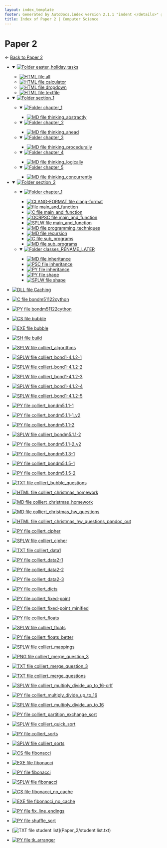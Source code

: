 ```yaml
---
layout: index_template
footer: Generated by AutoDocs.index version 2.1.1 "indent </details>" ⓒ Starwort, 2020
title: Index of Paper 2 | Computer Science
---
```


# Paper 2

← [Back to Paper 2](..)

- <details open><summary><a href='Paper_2/easter_holiday_tasks'><img title='Folder' src='https://starwort.github.io/computer-science/icon-folder.png'> easter_holiday_tasks</a></summary>

  - [![HTML file](https://img.icons8.com/windows/512/bb86fc/regular-document.png) all](Paper_2/easter_holiday_tasks/all.html)
  - [![HTML file](https://img.icons8.com/windows/512/bb86fc/regular-document.png) calculator](Paper_2/easter_holiday_tasks/calculator.html)
  - [![HTML file](https://img.icons8.com/windows/512/bb86fc/regular-document.png) dropdown](Paper_2/easter_holiday_tasks/dropdown.html)
  - [![HTML file](https://img.icons8.com/windows/512/bb86fc/regular-document.png) textfile](Paper_2/easter_holiday_tasks/textfile.html)

  </details>
- <details open><summary><a href='Paper_2/section_1'><img title='Folder' src='https://starwort.github.io/computer-science/icon-folder.png'> section_1</a></summary>

  - <details open><summary><a href='Paper_2/section_1/chapter_1'><img title='Folder' src='https://starwort.github.io/computer-science/icon-folder.png'> chapter_1</a></summary>

    - [![MD file](https://img.icons8.com/windows/512/bb86fc/regular-document.png) thinking_abstractly](Paper_2/section_1/chapter_1/thinking_abstractly.md)

    </details>
  - <details open><summary><a href='Paper_2/section_1/chapter_2'><img title='Folder' src='https://starwort.github.io/computer-science/icon-folder.png'> chapter_2</a></summary>

    - [![MD file](https://img.icons8.com/windows/512/bb86fc/regular-document.png) thinking_ahead](Paper_2/section_1/chapter_2/thinking_ahead.md)

    </details>
  - <details open><summary><a href='Paper_2/section_1/chapter_3'><img title='Folder' src='https://starwort.github.io/computer-science/icon-folder.png'> chapter_3</a></summary>

    - [![MD file](https://img.icons8.com/windows/512/bb86fc/regular-document.png) thinking_procedurally](Paper_2/section_1/chapter_3/thinking_procedurally.md)

    </details>
  - <details open><summary><a href='Paper_2/section_1/chapter_4'><img title='Folder' src='https://starwort.github.io/computer-science/icon-folder.png'> chapter_4</a></summary>

    - [![MD file](https://img.icons8.com/windows/512/bb86fc/regular-document.png) thinking_logically](Paper_2/section_1/chapter_4/thinking_logically.md)

    </details>
  - <details open><summary><a href='Paper_2/section_1/chapter_5'><img title='Folder' src='https://starwort.github.io/computer-science/icon-folder.png'> chapter_5</a></summary>

    - [![MD file](https://img.icons8.com/windows/512/bb86fc/regular-document.png) thinking_concurrently](Paper_2/section_1/chapter_5/thinking_concurrently.md)

    </details>

  </details>
- <details open><summary><a href='Paper_2/section_2'><img title='Folder' src='https://starwort.github.io/computer-science/icon-folder.png'> section_2</a></summary>

  - <details open><summary><a href='Paper_2/section_2/chapter_1'><img title='Folder' src='https://starwort.github.io/computer-science/icon-folder.png'> chapter_1</a></summary>

    - [![CLANG-FORMAT file](https://img.icons8.com/windows/512/bb86fc/file-configuration.png) clang-format](Paper_2/section_2/chapter_1/.clang-format)
    - [![ file](https://img.icons8.com/windows/512/bb86fc/binary-file.png) main_and_function](Paper_2/section_2/chapter_1/main_and_function)
    - [![C file](https://img.icons8.com/windows/512/bb86fc/c.png) main_and_function](Paper_2/section_2/chapter_1/main_and_function.c)
    - [![OCRPSC file](https://img.icons8.com/windows/512/bb86fc/code-file.png) main_and_function](Paper_2/section_2/chapter_1/main_and_function.ocrpsc)
    - [![SPLW file](https://starwort.github.io/computer-science/icon-splw.png) main_and_function](Paper_2/section_2/chapter_1/main_and_function.splw)
    - [![MD file](https://img.icons8.com/windows/512/bb86fc/regular-document.png) programming_techniques](Paper_2/section_2/chapter_1/programming_techniques.md)
    - [![MD file](https://img.icons8.com/windows/512/bb86fc/regular-document.png) recursion](Paper_2/section_2/chapter_1/recursion.md)
    - [![C file](https://img.icons8.com/windows/512/bb86fc/c.png) sub_programs](Paper_2/section_2/chapter_1/sub_programs.c)
    - [![MD file](https://img.icons8.com/windows/512/bb86fc/regular-document.png) sub_programs](Paper_2/section_2/chapter_1/sub_programs.md)

    </details>
  - <details open><summary><a href='Paper_2/section_2/classes_RENAME_LATER'><img title='Folder' src='https://starwort.github.io/computer-science/icon-folder.png'> classes_RENAME_LATER</a></summary>

    - [![MD file](https://img.icons8.com/windows/512/bb86fc/regular-document.png) inheritance](Paper_2/section_2/classes_RENAME_LATER/inheritance.md)
    - [![PSC file](https://img.icons8.com/windows/512/bb86fc/code-file.png) inheritance](Paper_2/section_2/classes_RENAME_LATER/inheritance.psc)
    - [![PY file](https://img.icons8.com/windows/512/bb86fc/py.png) inheritance](Paper_2/section_2/classes_RENAME_LATER/inheritance.py)
    - [![PY file](https://img.icons8.com/windows/512/bb86fc/py.png) shape](Paper_2/section_2/classes_RENAME_LATER/shape.py)
    - [![SPLW file](https://starwort.github.io/computer-science/icon-splw.png) shape](Paper_2/section_2/classes_RENAME_LATER/shape.splw)

    </details>

  </details>
- [![DLL file](https://img.icons8.com/windows/512/bb86fc/dll.png) Caching](Paper_2/Caching.dll)
- [![C file](https://img.icons8.com/windows/512/bb86fc/c.png) bondm51122cython](Paper_2/bondm51122cython.c)
- [![PY file](https://img.icons8.com/windows/512/bb86fc/py.png) bondm51122cython](Paper_2/bondm51122cython.py)
- [![CS file](https://img.icons8.com/windows/512/bb86fc/cs.png) bubble](Paper_2/bubble.cs)
- [![EXE file](https://img.icons8.com/windows/512/bb86fc/exe.png) bubble](Paper_2/bubble.exe)
- [![SH file](https://img.icons8.com/windows/512/4a90e2/important-file.png) build](Paper_2/build.sh)
- [![SPLW file](https://starwort.github.io/computer-science/icon-splw.png) colliert_algorithms](Paper_2/colliert_algorithms.splw)
- [![SPLW file](https://starwort.github.io/computer-science/icon-splw.png) colliert_bond1-4.1.2-1](Paper_2/colliert_bond1-4.1.2-1.splw)
- [![SPLW file](https://starwort.github.io/computer-science/icon-splw.png) colliert_bond1-4.1.2-2](Paper_2/colliert_bond1-4.1.2-2.splw)
- [![SPLW file](https://starwort.github.io/computer-science/icon-splw.png) colliert_bond1-4.1.2-3](Paper_2/colliert_bond1-4.1.2-3.splw)
- [![SPLW file](https://starwort.github.io/computer-science/icon-splw.png) colliert_bond1-4.1.2-4](Paper_2/colliert_bond1-4.1.2-4.splw)
- [![SPLW file](https://starwort.github.io/computer-science/icon-splw.png) colliert_bond1-4.1.2-5](Paper_2/colliert_bond1-4.1.2-5.splw)
- [![PY file](https://img.icons8.com/windows/512/bb86fc/py.png) colliert_bondm5.1.1-1](Paper_2/colliert_bondm5.1.1-1.py)
- [![PY file](https://img.icons8.com/windows/512/bb86fc/py.png) colliert_bondm5.1.1-1_v2](Paper_2/colliert_bondm5.1.1-1_v2.py)
- [![PY file](https://img.icons8.com/windows/512/bb86fc/py.png) colliert_bondm5.1.1-2](Paper_2/colliert_bondm5.1.1-2.py)
- [![SPLW file](https://starwort.github.io/computer-science/icon-splw.png) colliert_bondm5.1.1-2](Paper_2/colliert_bondm5.1.1-2.splw)
- [![PY file](https://img.icons8.com/windows/512/bb86fc/py.png) colliert_bondm5.1.1-2_v2](Paper_2/colliert_bondm5.1.1-2_v2.py)
- [![PY file](https://img.icons8.com/windows/512/bb86fc/py.png) colliert_bondm5.1.3-1](Paper_2/colliert_bondm5.1.3-1.py)
- [![PY file](https://img.icons8.com/windows/512/bb86fc/py.png) colliert_bondm5.1.5-1](Paper_2/colliert_bondm5.1.5-1.py)
- [![PY file](https://img.icons8.com/windows/512/bb86fc/py.png) colliert_bondm5.1.5-2](Paper_2/colliert_bondm5.1.5-2.py)
- [![TXT file](https://img.icons8.com/windows/512/bb86fc/document.png) colliert_bubble_questions](Paper_2/colliert_bubble_questions.txt)
- [![HTML file](https://img.icons8.com/windows/512/bb86fc/regular-document.png) colliert_christmas_homework](Paper_2/colliert_christmas_homework.html)
- [![MD file](https://img.icons8.com/windows/512/bb86fc/regular-document.png) colliert_christmas_homework](Paper_2/colliert_christmas_homework.md)
- [![MD file](https://img.icons8.com/windows/512/bb86fc/regular-document.png) colliert_christmas_hw_questions](Paper_2/colliert_christmas_hw_questions.md)
- [![HTML file](https://img.icons8.com/windows/512/bb86fc/regular-document.png) colliert_christmas_hw_questions_pandoc_out](Paper_2/colliert_christmas_hw_questions_pandoc_out.html)
- [![PY file](https://img.icons8.com/windows/512/bb86fc/py.png) colliert_cipher](Paper_2/colliert_cipher.py)
- [![SPLW file](https://starwort.github.io/computer-science/icon-splw.png) colliert_cipher](Paper_2/colliert_cipher.splw)
- [![TXT file](https://img.icons8.com/windows/512/bb86fc/document.png) colliert_data1](Paper_2/colliert_data1.txt)
- [![PY file](https://img.icons8.com/windows/512/bb86fc/py.png) colliert_data2-1](Paper_2/colliert_data2-1.py)
- [![PY file](https://img.icons8.com/windows/512/bb86fc/py.png) colliert_data2-2](Paper_2/colliert_data2-2.py)
- [![PY file](https://img.icons8.com/windows/512/bb86fc/py.png) colliert_data2-3](Paper_2/colliert_data2-3.py)
- [![PY file](https://img.icons8.com/windows/512/bb86fc/py.png) colliert_dicts](Paper_2/colliert_dicts.py)
- [![PY file](https://img.icons8.com/windows/512/bb86fc/py.png) colliert_fixed-point](Paper_2/colliert_fixed-point.py)
- [![PY file](https://img.icons8.com/windows/512/bb86fc/py.png) colliert_fixed-point_minified](Paper_2/colliert_fixed-point_minified.py)
- [![PY file](https://img.icons8.com/windows/512/bb86fc/py.png) colliert_floats](Paper_2/colliert_floats.py)
- [![SPLW file](https://starwort.github.io/computer-science/icon-splw.png) colliert_floats](Paper_2/colliert_floats.splw)
- [![PY file](https://img.icons8.com/windows/512/bb86fc/py.png) colliert_floats_better](Paper_2/colliert_floats_better.py)
- [![SPLW file](https://starwort.github.io/computer-science/icon-splw.png) colliert_mappings](Paper_2/colliert_mappings.splw)
- [![PNG file](https://img.icons8.com/windows/512/bb86fc/image-document.png) colliert_merge_question_3](Paper_2/colliert_merge_question_3.png)
- [![TXT file](https://img.icons8.com/windows/512/bb86fc/document.png) colliert_merge_question_3](Paper_2/colliert_merge_question_3.txt)
- [![TXT file](https://img.icons8.com/windows/512/bb86fc/document.png) colliert_merge_questions](Paper_2/colliert_merge_questions.txt)
- [![SPLW file](https://starwort.github.io/computer-science/icon-splw.png) colliert_multiply_divide_up_to_16-crlf](Paper_2/colliert_multiply_divide_up_to_16-crlf.splw)
- [![PY file](https://img.icons8.com/windows/512/bb86fc/py.png) colliert_multiply_divide_up_to_16](Paper_2/colliert_multiply_divide_up_to_16.py)
- [![SPLW file](https://starwort.github.io/computer-science/icon-splw.png) colliert_multiply_divide_up_to_16](Paper_2/colliert_multiply_divide_up_to_16.splw)
- [![PY file](https://img.icons8.com/windows/512/bb86fc/py.png) colliert_partition_exchange_sort](Paper_2/colliert_partition_exchange_sort.py)
- [![SPLW file](https://starwort.github.io/computer-science/icon-splw.png) colliert_quick_sort](Paper_2/colliert_quick_sort.splw)
- [![PY file](https://img.icons8.com/windows/512/bb86fc/py.png) colliert_sorts](Paper_2/colliert_sorts.py)
- [![SPLW file](https://starwort.github.io/computer-science/icon-splw.png) colliert_sorts](Paper_2/colliert_sorts.splw)
- [![CS file](https://img.icons8.com/windows/512/bb86fc/cs.png) fibonacci](Paper_2/fibonacci.cs)
- [![EXE file](https://img.icons8.com/windows/512/bb86fc/exe.png) fibonacci](Paper_2/fibonacci.exe)
- [![PY file](https://img.icons8.com/windows/512/bb86fc/py.png) fibonacci](Paper_2/fibonacci.py)
- [![SPLW file](https://starwort.github.io/computer-science/icon-splw.png) fibonacci](Paper_2/fibonacci.splw)
- [![CS file](https://img.icons8.com/windows/512/bb86fc/cs.png) fibonacci_no_cache](Paper_2/fibonacci_no_cache.cs)
- [![EXE file](https://img.icons8.com/windows/512/bb86fc/exe.png) fibonacci_no_cache](Paper_2/fibonacci_no_cache.exe)
- [![PY file](https://img.icons8.com/windows/512/bb86fc/py.png) fix_line_endings](Paper_2/fix_line_endings.py)
- [![PY file](https://img.icons8.com/windows/512/bb86fc/py.png) shuffle_sort](Paper_2/shuffle_sort.py)
- [![TXT file](https://img.icons8.com/windows/512/bb86fc/document.png) student list](Paper_2/student list.txt)
- [![PY file](https://img.icons8.com/windows/512/bb86fc/py.png) tk_arranger](Paper_2/tk_arranger.py)
